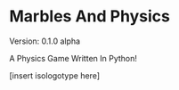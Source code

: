 # Marbles And Physics
Version: 0.1.0 alpha

A Physics Game Written In Python!

[insert isologotype here]
